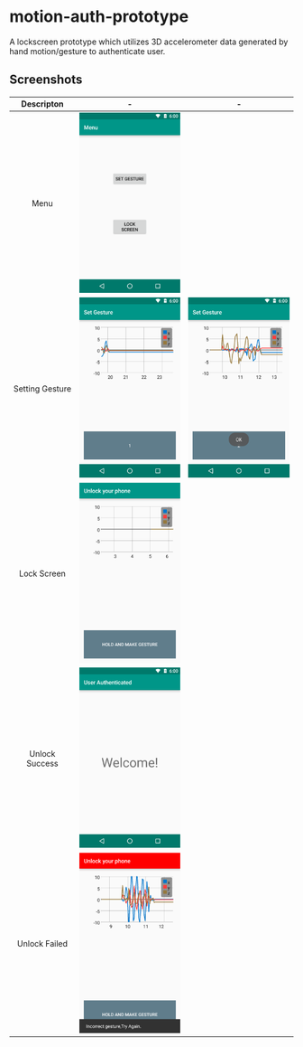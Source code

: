 # motion-auth-prototype
A lockscreen prototype which utilizes 3D accelerometer data generated by hand motion/gesture to authenticate user.

## Screenshots
 Descripton                |  -              |  -
:-------------------------:|:-------------------------:|:-------------------------:
Menu  |  <img src="https://raw.githubusercontent.com/arajalu/motion-auth-prototype/master/screenshots/main.png" width="200"  />
Setting Gesture  |  <img src="https://raw.githubusercontent.com/arajalu/motion-auth-prototype/master/screenshots/setgesture_1stcapture.png" width="200"  /> | <img src="https://raw.githubusercontent.com/arajalu/motion-auth-prototype/master/screenshots/setgesture_2ndcapture.png" width="200"  />
Lock Screen  |  <img src="https://raw.githubusercontent.com/arajalu/motion-auth-prototype/master/screenshots/lock_screen.png" width="200"  />
Unlock Success  |  <img src="https://raw.githubusercontent.com/arajalu/motion-auth-prototype/master/screenshots/unlock_success.png" width="200"  />
Unlock Failed  |  <img src="https://raw.githubusercontent.com/arajalu/motion-auth-prototype/master/screenshots/unlock_failed.png" width="200"  />
